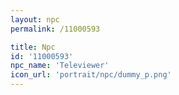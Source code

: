 ```yaml
---
layout: npc
permalink: /11000593

title: Npc
id: '11000593'
npc_name: 'Televiewer'
icon_url: 'portrait/npc/dummy_p.png'
---
```

